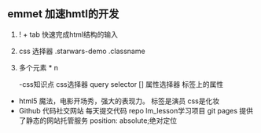 
emmet 加速hmtl的开发
-
1. ! + tab 快速完成html结构的输入
2. css 选择器
.starwars-demo .classname
3. 多个元素 * n

    -css知识点
    css选择器 query selector
    [] 属性选择器 标签上的属性
-   html5 魔法，电影开场秀，强大的表现力。
标签是演员
css是化妆
- Github 代码社交网站
每天提交代码
repo lm_lesson学习项目
git pages 提供了静态的网站托管服务
position: absolute;绝对定位